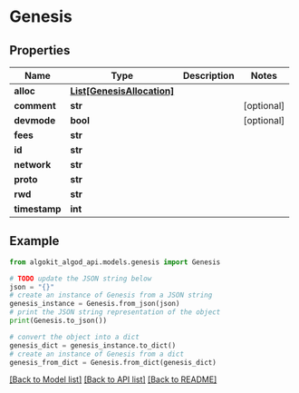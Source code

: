 # Genesis


## Properties

Name | Type | Description | Notes
------------ | ------------- | ------------- | -------------
**alloc** | [**List[GenesisAllocation]**](GenesisAllocation.md) |  | 
**comment** | **str** |  | [optional] 
**devmode** | **bool** |  | [optional] 
**fees** | **str** |  | 
**id** | **str** |  | 
**network** | **str** |  | 
**proto** | **str** |  | 
**rwd** | **str** |  | 
**timestamp** | **int** |  | 

## Example

```python
from algokit_algod_api.models.genesis import Genesis

# TODO update the JSON string below
json = "{}"
# create an instance of Genesis from a JSON string
genesis_instance = Genesis.from_json(json)
# print the JSON string representation of the object
print(Genesis.to_json())

# convert the object into a dict
genesis_dict = genesis_instance.to_dict()
# create an instance of Genesis from a dict
genesis_from_dict = Genesis.from_dict(genesis_dict)
```
[[Back to Model list]](../README.md#documentation-for-models) [[Back to API list]](../README.md#documentation-for-api-endpoints) [[Back to README]](../README.md)



